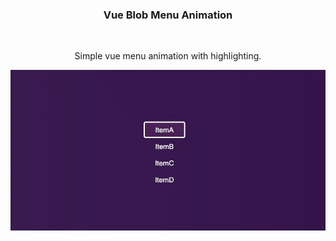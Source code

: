 <h3 align="center"><b>Vue Blob Menu Animation</b></h3>
<br/>
<p align="center">Simple vue menu animation with highlighting.</p>

<p align="center">
<img alt="Preview" src="preview.gif" />
</p>